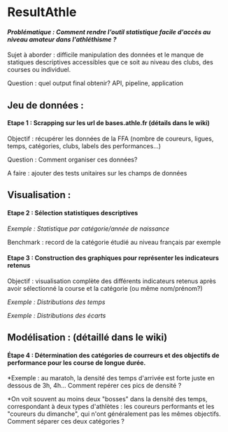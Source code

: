 # ResultAthle

#### *Problématique : Comment rendre l'outil statistique facile d'accès au niveau amateur dans l'athléthisme ?*

Sujet à aborder : difficile manipulation des données et le manque de statiques descriptives accessibles que ce soit au niveau des clubs, des courses ou individuel.

Question : quel output final obtenir? API, pipeline, application

## Jeu de données :

#### Etape 1 : Scrapping sur les url de bases.athle.fr (détails dans le wiki)

Objectif : récupérer les données de la FFA (nombre de coureurs, ligues, temps, catégories, clubs, labels des performances...)

Question : Comment organiser ces données?

A faire : ajouter des tests unitaires sur les champs de données


## Visualisation :

#### Etape 2 : Sélection statistiques descriptives

*Exemple : Statistique par catégorie/année de naissance*

Benchmark : record de la catégorie étudié au niveau français par exemple

#### Etape 3 : Construction des graphiques pour représenter les indicateurs retenus

Objectif : visualisation complète des différents indicateurs retenus après avoir sélectionné la course et la catégorie (ou même nom/prénom?)

*Exemple : Distributions des temps*

*Exemple : Distributions des écarts*

## Modélisation : (détaillé dans le wiki)

#### Étape 4 : Détermination des catégories de courreurs et des objectifs  de performance pour les course de longue durée.
*Exemple : au maratoh, la densité des temps d'arrivée est forte juste en dessous de 3h, 4h... Comment repérer ces pics de densité ?

*On voit souvent au moins deux "bosses" dans la densité des temps, correspondant à deux types d'athlètes : les coureurs performants et les "coureurs du dimanche", qui n'ont généralement pas les mêmes objectifs. Comment séparer ces deux catégories ? 

